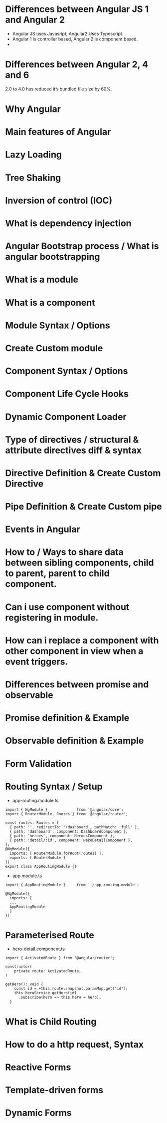 # Differences between Angular JS 1 and Angular 2

- Angular JS uses Javasript, Angular2 Uses Typescript.
- Angular 1 is controller based, Angular 2 is component based.
- 

# Differences between Angular 2, 4 and 6 

2.0 to 4.0 has reduced it’s bundled file size by 60%.

# Why Angular 

# Main features of Angular

# Lazy Loading

# Tree Shaking

# Inversion of control (IOC)

# What is dependency injection

# Angular Bootstrap process / What is angular bootstrapping

# What is a module

# What is a component

# Module Syntax / Options

# Create Custom module

# Component Syntax / Options

# Component Life Cycle Hooks

# Dynamic Component Loader

# Type of directives / structural & attribute directives diff & syntax

# Directive Definition & Create Custom Directive

# Pipe Definition & Create Custom pipe

# Events in Angular



# How to / Ways to share data between sibling components, child to parent, parent to child component.

# Can i use component without registering in module.

# How can i replace a component with other component in view when a event triggers.

# Differences between promise and observable

# Promise definition & Example

# Observable definition & Example

# Form Validation

# Routing Syntax / Setup

* app-routing.module.ts
~~~~
import { NgModule }             from '@angular/core';
import { RouterModule, Routes } from '@angular/router';

const routes: Routes = [
  { path: '', redirectTo: '/dashboard', pathMatch: 'full' },
  { path: 'dashboard', component: DashboardComponent },
  { path: 'heroes', component: HeroesComponent },
  { path: 'detail/:id', component: HeroDetailComponent },
];
@NgModule({
  imports: [ RouterModule.forRoot(routes) ],
  exports: [ RouterModule ]
})
export class AppRoutingModule {}

~~~~
* app.module.ts 
~~~~
import { AppRoutingModule }     from './app-routing.module';

@NgModule({
  imports: [
  ...
  AppRoutingModule
  ]
})
~~~~
# Parameterised Route

* hero-detail.component.ts
~~~~
import { ActivatedRoute } from '@angular/router';

constructor(
    private route: ActivatedRoute,
)

getHero(): void {
    const id = +this.route.snapshot.paramMap.get('id');
    this.heroService.getHero(id)
      .subscribe(hero => this.hero = hero);
  }
~~~~


# What is Child Routing

# How to do a http request, Syntax

# Reactive Forms

# Template-driven forms

# Dynamic Forms





